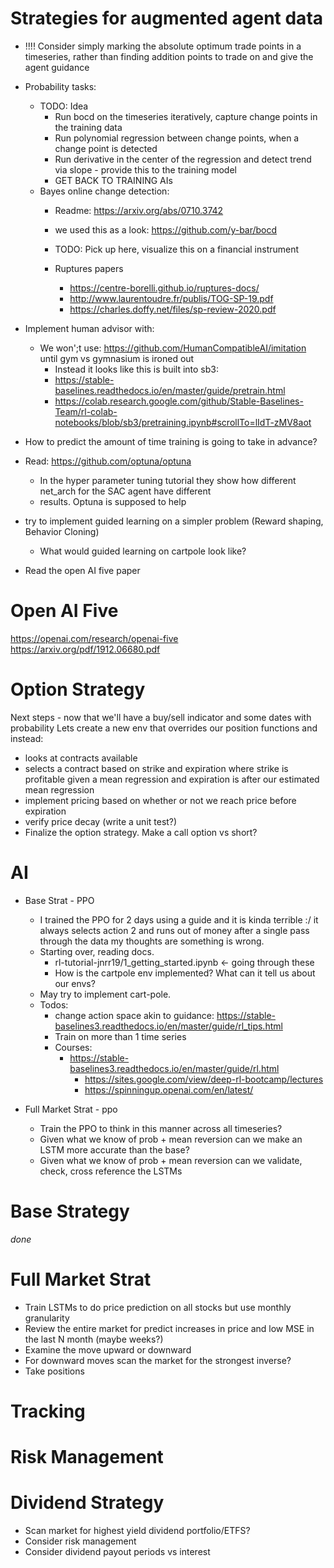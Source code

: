 # Strategies for augmented agent data

* !!!! Consider simply marking the absolute optimum trade points in a timeseries, rather than finding addition points to trade on and give the agent guidance
* Probability tasks: 
  * TODO: Idea
    * Run bocd on the timeseries iteratively, capture change points in the training data
    * Run polynomial regression between change points, when a change point is detected
    * Run derivative in the center of the regression and detect trend via slope - provide this to the training model
    * GET BACK TO TRAINING AIs
  * Bayes online change detection: 
    * Readme: https://arxiv.org/abs/0710.3742
    * we used this as a look: https://github.com/y-bar/bocd
    * TODO: Pick up here, visualize this on a financial instrument
            
          

    * Ruptures papers 
      * https://centre-borelli.github.io/ruptures-docs/
      * http://www.laurentoudre.fr/publis/TOG-SP-19.pdf
      * https://charles.doffy.net/files/sp-review-2020.pdf
      
* Implement human advisor with: 
  * We won';t use: https://github.com/HumanCompatibleAI/imitation until gym vs gymnasium is ironed out
    * Instead it looks like this is built into sb3: 
    * https://stable-baselines.readthedocs.io/en/master/guide/pretrain.html
    * https://colab.research.google.com/github/Stable-Baselines-Team/rl-colab-notebooks/blob/sb3/pretraining.ipynb#scrollTo=lIdT-zMV8aot
* How to predict the amount of time training is going to take in advance?
* Read: https://github.com/optuna/optuna
  * In the hyper parameter tuning tutorial they show how different net_arch for the SAC agent have different
  * results. Optuna is supposed to help
* try to implement guided learning on a simpler problem (Reward shaping, Behavior Cloning)
  * What would guided learning on cartpole look like?

* Read the open AI five paper

# Open AI Five

https://openai.com/research/openai-five
https://arxiv.org/pdf/1912.06680.pdf

# Option Strategy

Next steps - now that we'll have a buy/sell indicator and some dates with probability
Lets create a new env that overrides our position functions and instead:
* looks at contracts available 
* selects a contract based on strike and expiration where strike is profitable given a mean regression and expiration is after our estimated mean regression
* implement pricing based on whether or not we reach price before expiration
* verify price decay (write a unit test?)
* Finalize the option strategy. Make a call option vs short?

# AI

* Base Strat - PPO
  * I trained the PPO for 2 days using a guide and it is kinda terrible :/ it always selects action 2 and runs out of money after a single pass through the data
my thoughts are something is wrong.
  * Starting over, reading docs.
    * rl-tutorial-jnrr19/1_getting_started.ipynb <- going through these
    * How is the cartpole env implemented? What can it tell us about our envs?
  * May try to implement cart-pole. 
  * Todos:
    * change action space akin to guidance: https://stable-baselines3.readthedocs.io/en/master/guide/rl_tips.html
    * Train on more than 1 time series
    * Courses: 
      * https://stable-baselines3.readthedocs.io/en/master/guide/rl.html
        * https://sites.google.com/view/deep-rl-bootcamp/lectures
        * https://spinningup.openai.com/en/latest/

* Full Market Strat -  ppo
  * Train the PPO to think in this manner across all timeseries?
  * Given what we know of prob + mean reversion can we make an LSTM more accurate than the base?
  * Given what we know of prob + mean reversion can we validate, check, cross reference the LSTMs

# Base Strategy
*done*

# Full Market Strat

  * Train LSTMs to do price prediction on all stocks but use monthly granularity
  * Review the entire market for predict increases in price and low MSE in the last N month (maybe weeks?)
  * Examine the move upward or downward
  * For downward moves scan the market for the strongest inverse?
  * Take positions


# Tracking


# Risk Management



# Dividend Strategy

* Scan market for highest yield dividend portfolio/ETFS?
* Consider risk management
* Consider dividend payout periods vs interest
